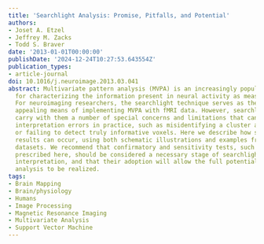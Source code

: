 ```yaml
---
title: 'Searchlight Analysis: Promise, Pitfalls, and Potential'
authors:
- Joset A. Etzel
- Jeffrey M. Zacks
- Todd S. Braver
date: '2013-01-01T00:00:00'
publishDate: '2024-12-24T10:27:53.643554Z'
publication_types:
- article-journal
doi: 10.1016/j.neuroimage.2013.03.041
abstract: Multivariate pattern analysis (MVPA) is an increasingly popular approach
  for characterizing the information present in neural activity as measured by fMRI.
  For neuroimaging researchers, the searchlight technique serves as the most intuitively
  appealing means of implementing MVPA with fMRI data. However, searchlight approaches
  carry with them a number of special concerns and limitations that can lead to serious
  interpretation errors in practice, such as misidentifying a cluster as informative,
  or failing to detect truly informative voxels. Here we describe how such distorted
  results can occur, using both schematic illustrations and examples from actual fMRI
  datasets. We recommend that confirmatory and sensitivity tests, such as the ones
  prescribed here, should be considered a necessary stage of searchlight analysis
  interpretation, and that their adoption will allow the full potential of searchlight
  analysis to be realized.
tags:
- Brain Mapping
- Brain/physiology
- Humans
- Image Processing
- Magnetic Resonance Imaging
- Multivariate Analysis
- Support Vector Machine
---
```

